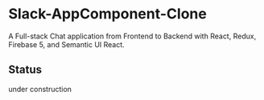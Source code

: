 # Slack-AppComponent-Clone
A Full-stack Chat application from Frontend to Backend with React, Redux, Firebase 5, and Semantic UI React.

## Status
under construction
